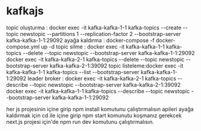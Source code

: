 # kafkajs

topic oluşturma : docker exec -it kafka-kafka-1-1 kafka-topics --create --topic newstopic --partitions 1 --replication-factor 2 --bootstrap-server kafka-kafka-1-1:29092
ayağa kaldırma : docker-compose -f docker-compose.yml up -d
topic silme :  docker exec -it kafka-kafka-1-1 kafka-topics --delete --topic newstopic --bootstrap-server kafka-kafka-1-1:29092
docker exec -it kafka-kafka-2-1 kafka-topics --delete --topic newstopic --bootstrap-server kafka-kafka-2-1:39092
topic listeleme:docker exec -it kafka-kafka-1-1 kafka-topics --list --bootstrap-server kafka-kafka-1-1:29092
leader broker : docker exec -it kafka-kafka-2-1 kafka-topics --describe --topic newstopic --bootstrap-server kafka-kafka-2-1:39092
                docker exec -it kafka-kafka-1-1 kafka-topics --describe --topic newstopic --bootstrap-server kafka-kafka-1-1:29092

her js projesinin içine girip npm install komutunu çalıştırmalısın
apileri ayağa kaldırmak için cd ile içine girip npm start komunutu koşmanız gerekcek
next.js projesi için'de npm run dev komutunu çalıştırmalısın.

